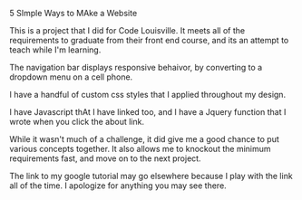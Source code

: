 5 SImple Ways to MAke a Website

This is a project that I did for Code Louisville. It meets all of the requirements to graduate from their front end course, and its an attempt to teach while I'm learning.

The navigation bar displays responsive behaivor, by converting to a dropdown menu on a cell phone. 

I have a handful of custom css styles that I applied throughout my design.

I have Javascript thAt I have linked too, and I have a Jquery function that I wrote when you click the about link.

While it wasn't much of a challenge, it did give me a good chance to put various concepts together. It also allows me to knockout the minimum requirements fast, and move on to the next project.

The link to my google tutorial may go elsewhere because I play with the link all of the time. I apologize for anything you may see there.